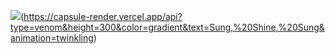 <img src="https://capsule-render.vercel.app/api?text=Hello%World!&type=venom&color=auto&height=300&section=header&text=capsule%20render&fontSize=90" />(https://capsule-render.vercel.app/api?type=venom&height=300&color=gradient&text=Sung,%20Shine,%20Sung&animation=twinkling)
<!--
**shinysung/shinysung** is a ✨ _special_ ✨ repository because its `README.md` (this file) appears on your GitHub profile.

Here are some ideas to get you started:

- 🔭 I’m currently working on ...
- 🌱 I’m currently learning ...
- 👯 I’m looking to collaborate on ...
- 🤔 I’m looking for help with ...
- 💬 Ask me about ...
- 📫 How to reach me: ...
- 😄 Pronouns: ...
- ⚡ Fun fact: ...
-->
